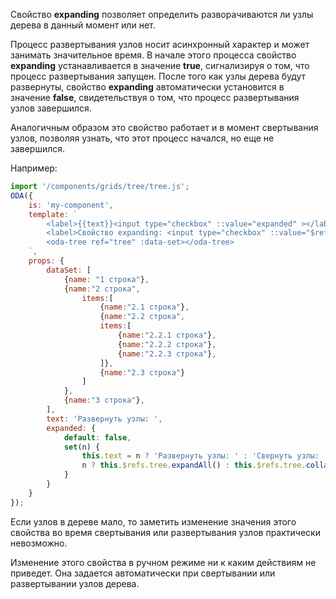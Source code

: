 Свойство **expanding** позволяет определить разворачиваются ли узлы дерева в данный момент или нет.

Процесс развертывания узлов носит асинхронный характер и может занимать значительное время. В начале этого процесса свойство **expanding** устанавливается в значение **true**, сигнализируя о том, что процесс развертывания запущен. После того как узлы дерева будут развернуты, свойство **expanding** автоматически установится в значение **false**, свидетельствуя о том, что процесс развертывания узлов завершился.

Аналогичным образом это свойство работает и в момент свертывания узлов, позволяя узнать, что этот процесс начался, но еще не завершился.

Например:

```javascript _run_line_edit_loadoda_[my-component.js]_h=140_
import '/components/grids/tree/tree.js';
ODA({
    is: 'my-component',
    template: `
        <label>{{text}}<input type="checkbox" ::value="expanded" ></label> <br>
        <label>Свойство expanding: <input type="checkbox" ::value="$refs.tree.expanding" ></label> <br>
        <oda-tree ref="tree" :data-set></oda-tree>
    `,
    props: {
        dataSet: [
            {name: "1 строка"},
            {name:"2 строка",
                items:[
                    {name:"2.1 строка"},
                    {name:"2.2 строка",
                    items:[
                        {name:"2.2.1 строка"},
                        {name:"2.2.2 строка"},
                        {name:"2.2.3 строка"},
                    ]},
                    {name:"2.3 строка"}
                ]
            },
            {name:"3 строка"},
        ],
        text: 'Развернуть узлы: ',
        expanded: {
            default: false,
            set(n) {
                this.text = n ? 'Развернуть узлы: ' : 'Свернуть узлы: ';
                n ? this.$refs.tree.expandAll() : this.$refs.tree.collapseAll();
            }
        }
    }
});
```

Если узлов в дереве мало, то заметить изменение значения этого свойства во время свертывания или развертывания узлов практически невозможно.

Изменение этого свойства в ручном режиме ни к каким действиям не приведет. Она задается автоматически при свертывании или развертывании узлов дерева.
